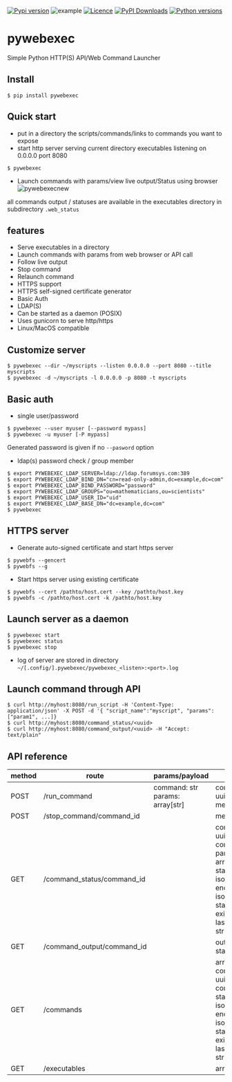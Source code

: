 [![Pypi version](https://img.shields.io/pypi/v/pywebexec.svg)](https://pypi.org/project/pywebexec/)
![example](https://github.com/joknarf/pywebexec/actions/workflows/python-publish.yml/badge.svg)
[![Licence](https://img.shields.io/badge/licence-MIT-blue.svg)](https://shields.io/)
[![PyPI Downloads](https://static.pepy.tech/badge/pywebexec)](https://pepy.tech/projects/pywebexec)
[![Python versions](https://img.shields.io/badge/python-3.6+-blue.svg)](https://shields.io/)

# pywebexec
Simple Python HTTP(S) API/Web Command Launcher

## Install
```
$ pip install pywebexec
```

## Quick start

* put in a directory the scripts/commands/links to commands you want to expose
* start http server serving current directory executables listening on 0.0.0.0 port 8080
```shell
$ pywebexec
```

* Launch commands with params/view live output/Status using browser
![pywebexecnew](https://github.com/user-attachments/assets/06290b5e-284e-4e41-b32a-0f5aad074658)

all commands output / statuses are available in the executables directory in subdirectory `.web_status`

## features

* Serve executables in a directory
* Launch commands with params from web browser or API call
* Follow live output
* Stop command
* Relaunch command
* HTTPS support
* HTTPS self-signed certificate generator
* Basic Auth
* LDAP(S)
* Can be started as a daemon (POSIX)
* Uses gunicorn to serve http/https
* Linux/MacOS compatible

## Customize server
```shell
$ pywebexec --dir ~/myscripts --listen 0.0.0.0 --port 8080 --title myscripts
$ pywebexec -d ~/myscripts -l 0.0.0.0 -p 8080 -t myscripts
```

## Basic auth 

* single user/password
```shell
$ pywebexec --user myuser [--password mypass]
$ pywebexec -u myuser [-P mypass]
```
Generated password is given if no `--pasword` option

* ldap(s) password check / group member
```shell
$ export PYWEBEXEC_LDAP_SERVER=ldap://ldap.forumsys.com:389
$ export PYWEBEXEC_LDAP_BIND_DN="cn=read-only-admin,dc=example,dc=com"
$ export PYWEBEXEC_LDAP_BIND_PASSWORD="password"
$ export PYWEBEXEC_LDAP_GROUPS="ou=mathematicians,ou=scientists"
$ export PYWEBEXEC_LDAP_USER_ID="uid"
$ export PYWEBEXEC_LDAP_BASE_DN="dc=example,dc=com"
$ pywebexec
```
## HTTPS server

* Generate auto-signed certificate and start https server
```shell
$ pywebfs --gencert
$ pywebfs --g
```

* Start https server using existing certificate
```shell
$ pywebfs --cert /pathto/host.cert --key /pathto/host.key
$ pywebfs -c /pathto/host.cert -k /pathto/host.key
```

## Launch server as a daemon

```shell
$ pywebexec start
$ pywebexec status
$ pywebexec stop
```
* log of server are stored in directory `~/[.config/].pywebexec/pywebexec_<listen>:<port>.log`

## Launch command through API

```shell
$ curl http://myhost:8080/run_script -H 'Content-Type: application/json' -X POST -d '{ "script_name":"myscript", "params":["param1", ...]}
$ curl http://myhost:8080/command_status/<uuid>
$ curl http://myhost:8080/command_output/<uuid> -H "Accept: text/plain"
```

## API reference


| method    | route                       | params/payload     | returns
|-----------|-----------------------------|--------------------|---------------------|
| POST      | /run_command                | command: str<br>params: array[str]       | command_id: uuid<br>message: str    |
| POST      | /stop_command/command_id    |                    | message: str        |
| GET       | /command_status/command_id  |                    | command_id: uuid<br>command: str<br>params: array[str]<br>start_time: isotime<br>end_time: isotime<br>status: str<br>exit_code: int<br>last_output_line: str      |
| GET       | /command_output/command_id  |                    | output: str<br>status: str         |
| GET       | /commands                   |                    | array of<br>command_id: uuid<br>command: str<br>start_time: isotime<br>end_time: isotime<br>status: str<br>exit_code: int<br>last_output_line: str      |
| GET       | /executables                |                    | array of str        |
